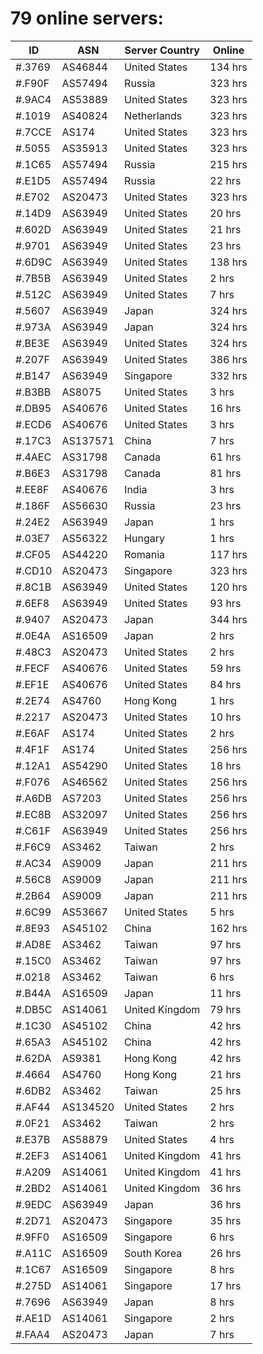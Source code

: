 # 79 online servers:

| ID | ASN | Server Country | Online |
| ------ | ------ | ------ | ------ |
| #.3769 | AS46844 | United States | 134 hrs |
| #.F90F | AS57494 | Russia | 323 hrs |
| #.9AC4 | AS53889 | United States | 323 hrs |
| #.1019 | AS40824 | Netherlands | 323 hrs |
| #.7CCE | AS174 | United States | 323 hrs |
| #.5055 | AS35913 | United States | 323 hrs |
| #.1C65 | AS57494 | Russia | 215 hrs |
| #.E1D5 | AS57494 | Russia | 22 hrs |
| #.E702 | AS20473 | United States | 323 hrs |
| #.14D9 | AS63949 | United States | 20 hrs |
| #.602D | AS63949 | United States | 21 hrs |
| #.9701 | AS63949 | United States | 23 hrs |
| #.6D9C | AS63949 | United States | 138 hrs |
| #.7B5B | AS63949 | United States | 2 hrs |
| #.512C | AS63949 | United States | 7 hrs |
| #.5607 | AS63949 | Japan | 324 hrs |
| #.973A | AS63949 | Japan | 324 hrs |
| #.BE3E | AS63949 | United States | 324 hrs |
| #.207F | AS63949 | United States | 386 hrs |
| #.B147 | AS63949 | Singapore | 332 hrs |
| #.B3BB | AS8075 | United States | 3 hrs |
| #.DB95 | AS40676 | United States | 16 hrs |
| #.ECD6 | AS40676 | United States | 3 hrs |
| #.17C3 | AS137571 | China | 7 hrs |
| #.4AEC | AS31798 | Canada | 61 hrs |
| #.B6E3 | AS31798 | Canada | 81 hrs |
| #.EE8F | AS40676 | India | 3 hrs |
| #.186F | AS56630 | Russia | 23 hrs |
| #.24E2 | AS63949 | Japan | 1 hrs |
| #.03E7 | AS56322 | Hungary | 1 hrs |
| #.CF05 | AS44220 | Romania | 117 hrs |
| #.CD10 | AS20473 | Singapore | 323 hrs |
| #.8C1B | AS63949 | United States | 120 hrs |
| #.6EF8 | AS63949 | United States | 93 hrs |
| #.9407 | AS20473 | Japan | 344 hrs |
| #.0E4A | AS16509 | Japan | 2 hrs |
| #.48C3 | AS20473 | United States | 2 hrs |
| #.FECF | AS40676 | United States | 59 hrs |
| #.EF1E | AS40676 | United States | 84 hrs |
| #.2E74 | AS4760 | Hong Kong | 1 hrs |
| #.2217 | AS20473 | United States | 10 hrs |
| #.E6AF | AS174 | United States | 2 hrs |
| #.4F1F | AS174 | United States | 256 hrs |
| #.12A1 | AS54290 | United States | 18 hrs |
| #.F076 | AS46562 | United States | 256 hrs |
| #.A6DB | AS7203 | United States | 256 hrs |
| #.EC8B | AS32097 | United States | 256 hrs |
| #.C61F | AS63949 | United States | 256 hrs |
| #.F6C9 | AS3462 | Taiwan | 2 hrs |
| #.AC34 | AS9009 | Japan | 211 hrs |
| #.56C8 | AS9009 | Japan | 211 hrs |
| #.2B64 | AS9009 | Japan | 211 hrs |
| #.6C99 | AS53667 | United States | 5 hrs |
| #.8E93 | AS45102 | China | 162 hrs |
| #.AD8E | AS3462 | Taiwan | 97 hrs |
| #.15C0 | AS3462 | Taiwan | 97 hrs |
| #.0218 | AS3462 | Taiwan | 6 hrs |
| #.B44A | AS16509 | Japan | 11 hrs |
| #.DB5C | AS14061 | United Kingdom | 79 hrs |
| #.1C30 | AS45102 | China | 42 hrs |
| #.65A3 | AS45102 | China | 42 hrs |
| #.62DA | AS9381 | Hong Kong | 42 hrs |
| #.4664 | AS4760 | Hong Kong | 21 hrs |
| #.6DB2 | AS3462 | Taiwan | 25 hrs |
| #.AF44 | AS134520 | United States | 2 hrs |
| #.0F21 | AS3462 | Taiwan | 2 hrs |
| #.E37B | AS58879 | United States | 4 hrs |
| #.2EF3 | AS14061 | United Kingdom | 41 hrs |
| #.A209 | AS14061 | United Kingdom | 41 hrs |
| #.2BD2 | AS14061 | United Kingdom | 36 hrs |
| #.9EDC | AS63949 | Japan | 36 hrs |
| #.2D71 | AS20473 | Singapore | 35 hrs |
| #.9FF0 | AS16509 | Singapore | 6 hrs |
| #.A11C | AS16509 | South Korea | 26 hrs |
| #.1C67 | AS16509 | Singapore | 8 hrs |
| #.275D | AS14061 | Singapore | 17 hrs |
| #.7696 | AS63949 | Japan | 8 hrs |
| #.AE1D | AS14061 | Singapore | 2 hrs |
| #.FAA4 | AS20473 | Japan | 7 hrs |

